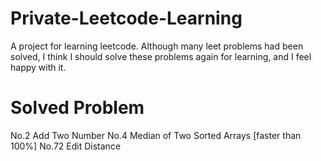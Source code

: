 # Private-Leetcode-Learning
A project for learning leetcode. Although many leet problems had been solved, I think I should solve these problems again for learning, and I feel happy with it.   

# Solved Problem

No.2 Add Two Number
No.4 Median of Two Sorted Arrays [faster than 100%]
No.72 Edit Distance
